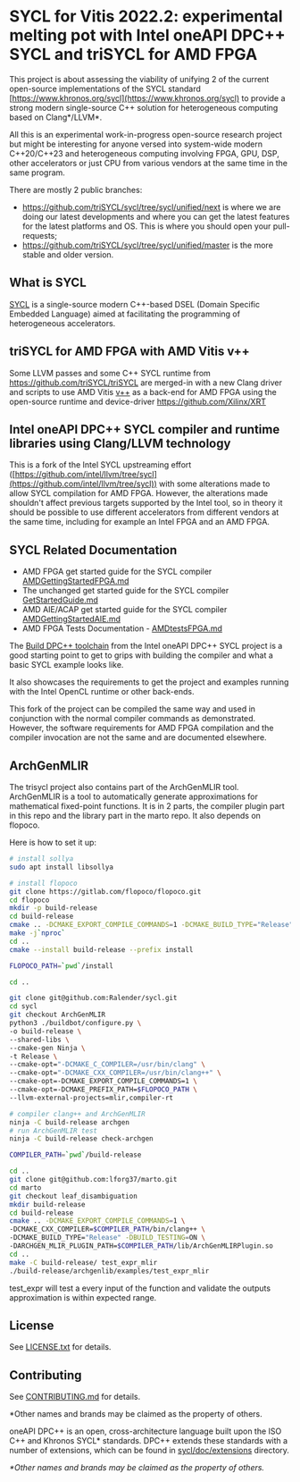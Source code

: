 # SYCL for Vitis 2022.2: experimental melting pot with Intel oneAPI DPC++ SYCL and triSYCL for AMD FPGA

This project is about assessing the viability of unifying 2 of the
current open-source implementations of the SYCL standard
[https://www.khronos.org/sycl](https://www.khronos.org/sycl) to
provide a strong modern single-source C++ solution for heterogeneous
computing based on Clang*/LLVM*.

All this is an experimental work-in-progress open-source research
project but might be interesting for anyone versed into system-wide
modern C++20/C++23 and heterogeneous computing involving FPGA, GPU, DSP,
other accelerators or just CPU from various vendors at the same time
in the same program.

There are mostly 2 public branches:

- https://github.com/triSYCL/sycl/tree/sycl/unified/next is where we
  are doing our latest developments and where you can get the latest
  features for the latest platforms and OS. This is where you should
  open your pull-requests;
- https://github.com/triSYCL/sycl/tree/sycl/unified/master is the more
  stable and older version.


## What is SYCL

[SYCL](https://www.khronos.org/sycl/) is a single-source
modern C++-based DSEL (Domain Specific Embedded Language) aimed at
facilitating the programming of heterogeneous accelerators.

## triSYCL for AMD FPGA with AMD Vitis v++

Some LLVM passes and some C++ SYCL runtime from
https://github.com/triSYCL/triSYCL are merged-in with a new Clang
driver and scripts to use AMD Vitis
[v++](https://docs.xilinx.com/r/en-US/ug1393-vitis-application-acceleration/Vitis-Compiler-Command)
as a back-end for AMD FPGA using the open-source runtime and
device-driver https://github.com/Xilinx/XRT

## Intel oneAPI DPC++ SYCL compiler and runtime libraries using Clang/LLVM technology

This is a fork of the Intel SYCL upstreaming effort
([https://github.com/intel/llvm/tree/sycl](https://github.com/intel/llvm/tree/sycl))
with some alterations made to allow SYCL compilation for AMD
FPGA. However, the alterations made shouldn't affect previous targets
supported by the Intel tool, so in theory it should be possible to use
different accelerators from different vendors at the same time,
including for example an Intel FPGA and an AMD FPGA.

## SYCL Related Documentation

- AMD FPGA get started guide for the SYCL compiler
  [AMDGettingStartedFPGA.md](sycl/doc/AMDGettingStartedFPGA.md)
- The unchanged get started guide for the SYCL compiler
  [GetStartedGuide.md](sycl/doc/GetStartedGuide.md)
- AMD AIE/ACAP get started guide for the SYCL compiler
  [AMDGettingStartedAIE.md](sycl/doc/AMDGettingStartedAIE.md)
- AMD FPGA Tests Documentation - [AMDtestsFPGA.md](sycl/doc/AMDtestsFPGA.md)

The [Build DPC++ toolchain](sycl/doc/GetStartedGuide.md#build-dpc-toolchain) from the
Intel oneAPI DPC++ SYCL project is a good starting point to get to
grips with building the compiler and what a basic SYCL example looks
like.

It also showcases the requirements to get the project and examples
running with the Intel OpenCL runtime or other back-ends.

This fork of the project can be compiled the same way and used in
conjunction with the normal compiler commands as demonstrated.
However, the software requirements for AMD FPGA compilation and
the compiler invocation are not the same and are documented elsewhere.

## ArchGenMLIR

The trisycl project also contains part of the ArchGenMLIR tool. ArchGenMLIR is a tool 
to automatically generate approximations for mathematical fixed-point functions.
It is in 2 parts, the compiler plugin part in this repo and the library part in the marto repo.
It also depends on flopoco.

Here is how to set it up:
```bash
# install sollya
sudo apt install libsollya

# install flopoco
git clone https://gitlab.com/flopoco/flopoco.git
cd flopoco
mkdir -p build-release
cd build-release
cmake .. -DCMAKE_EXPORT_COMPILE_COMMANDS=1 -DCMAKE_BUILD_TYPE="Release"
make -j`nproc`
cd ..
cmake --install build-release --prefix install

FLOPOCO_PATH=`pwd`/install

cd ..

git clone git@github.com:Ralender/sycl.git
cd sycl
git checkout ArchGenMLIR
python3 ./buildbot/configure.py \
-o build-release \
--shared-libs \
--cmake-gen Ninja \
-t Release \
--cmake-opt="-DCMAKE_C_COMPILER=/usr/bin/clang" \
--cmake-opt="-DCMAKE_CXX_COMPILER=/usr/bin/clang++" \
--cmake-opt=-DCMAKE_EXPORT_COMPILE_COMMANDS=1 \
--cmake-opt=-DCMAKE_PREFIX_PATH=$FLOPOCO_PATH \
--llvm-external-projects=mlir,compiler-rt

# compiler clang++ and ArchGenMLIR
ninja -C build-release archgen
# run ArchGenMLIR test
ninja -C build-release check-archgen

COMPILER_PATH=`pwd`/build-release

cd ..
git clone git@github.com:lforg37/marto.git
cd marto
git checkout leaf_disambiguation
mkdir build-release
cd build-release
cmake .. -DCMAKE_EXPORT_COMPILE_COMMANDS=1 \
-DCMAKE_CXX_COMPILER=$COMPILER_PATH/bin/clang++ \
-DCMAKE_BUILD_TYPE="Release" -DBUILD_TESTING=ON \
-DARCHGEN_MLIR_PLUGIN_PATH=$COMPILER_PATH/lib/ArchGenMLIRPlugin.so
cd ..
make -C build-release/ test_expr_mlir
./build-release/archgenlib/examples/test_expr_mlir
```

test_expr will test a every input of the function and validate the outputs approximation is within expected range.

## License
See [LICENSE.txt](llvm/LICENSE.TXT) for details.

## Contributing

See [CONTRIBUTING.md](CONTRIBUTING.md) for details.

*Other names and brands may be claimed as the property of others.

oneAPI DPC++ is an open, cross-architecture language built upon the ISO C++ and Khronos
SYCL\* standards. DPC++ extends these standards with a number of extensions,
which can be found in [sycl/doc/extensions](sycl/doc/extensions) directory.

*\*Other names and brands may be claimed as the property of others.*

